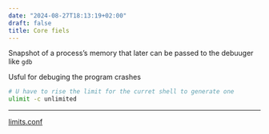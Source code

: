 ```yaml
---
date: "2024-08-27T18:13:19+02:00"
draft: false
title: Core fiels
---
```


Snapshot of a process’s memory that later can be passed to the debuuger
like `gdb`

Usful for debuging the program crashes

``` bash
# U have to rise the limit for the curret shell to generate one
ulimit -c unlimited
```

------------------------------------------------------------------------

[limits.conf](/Notes/posts/limits.conf.md#core-files)
